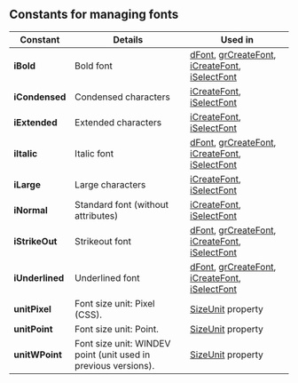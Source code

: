 
## Constants for managing fonts
			



<a name="NOTE1"></a>
<a name="NOTE1_1"></a>


| Constant | Details | Used in |
| --- | --- | --- |
| **iBold** | Bold font | [dFont](../WDLang1/3029020.md), [grCreateFont](../WDLang3/3042001.md), [iCreateFont](../WDLang5/3046045.md), [iSelectFont](../WDLang5/3046055.md) |
| **iCondensed** | Condensed characters | [iCreateFont](../WDLang5/3046045.md), [iSelectFont](../WDLang5/3046055.md) |
| **iExtended** | Extended characters | [iCreateFont](../WDLang5/3046045.md), [iSelectFont](../WDLang5/3046055.md) |
| **iItalic** | Italic font | [dFont](../WDLang1/3029020.md), [grCreateFont](../WDLang3/3042001.md), [iCreateFont](../WDLang5/3046045.md), [iSelectFont](../WDLang5/3046055.md) |
| **iLarge** | Large characters | [iCreateFont](../WDLang5/3046045.md), [iSelectFont](../WDLang5/3046055.md) |
| **iNormal** | Standard font (without attributes) | [iCreateFont](../WDLang5/3046045.md), [iSelectFont](../WDLang5/3046055.md) |
| **iStrikeOut** | Strikeout font | [dFont](../WDLang1/3029020.md), [grCreateFont](../WDLang3/3042001.md), [iCreateFont](../WDLang5/3046045.md), [iSelectFont](../WDLang5/3046055.md) |
| **iUnderlined** | Underlined font | [dFont](../WDLang1/3029020.md), [grCreateFont](../WDLang3/3042001.md), [iCreateFont](../WDLang5/3046045.md), [iSelectFont](../WDLang5/3046055.md) |
| **unitPixel** | Font size unit: Pixel (CSS). | [SizeUnit](../Proprietes/1410088365.md) property |
| **unitPoint** | Font size unit: Point. | [SizeUnit](../Proprietes/1410088365.md) property |
| **unitWPoint** | Font size unit: WINDEV point (unit used in previous versions). | [SizeUnit](../Proprietes/1410088365.md) property |




